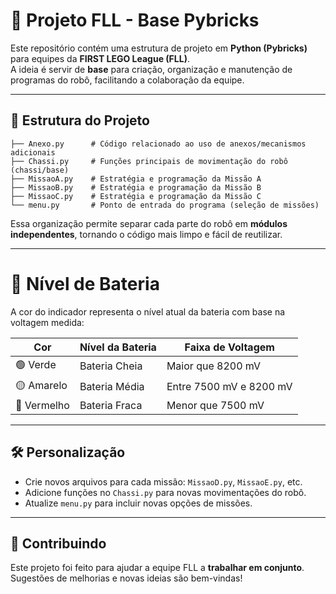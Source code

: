 # 🤖 Projeto FLL - Base Pybricks

Este repositório contém uma estrutura de projeto em **Python (Pybricks)** para equipes da **FIRST LEGO League (FLL)**.  
A ideia é servir de **base** para criação, organização e manutenção de programas do robô, facilitando a colaboração da equipe.

---

## 📂 Estrutura do Projeto

```
├── Anexo.py      # Código relacionado ao uso de anexos/mecanismos adicionais
├── Chassi.py     # Funções principais de movimentação do robô (chassi/base)
├── MissaoA.py    # Estratégia e programação da Missão A
├── MissaoB.py    # Estratégia e programação da Missão B
├── MissaoC.py    # Estratégia e programação da Missão C
└── menu.py       # Ponto de entrada do programa (seleção de missões)
```

Essa organização permite separar cada parte do robô em **módulos independentes**, tornando o código mais limpo e fácil de reutilizar.

---

# 🔋 Nível de Bateria

A cor do indicador representa o nível atual da bateria com base na voltagem medida:

| Cor         | Nível da Bateria | Faixa de Voltagem         |
|-------------|------------------|----------------------------|
| 🟢 Verde    | Bateria Cheia    | Maior que 8200 mV          |
| 🟡 Amarelo  | Bateria Média    | Entre 7500 mV e 8200 mV    |
| 🔴 Vermelho | Bateria Fraca    | Menor que 7500 mV          |

---

## 🛠️ Personalização

- Crie novos arquivos para cada missão: `MissaoD.py`, `MissaoE.py`, etc.  
- Adicione funções no `Chassi.py` para novas movimentações do robô.  
- Atualize `menu.py` para incluir novas opções de missões.

---

## 👥 Contribuindo

Este projeto foi feito para ajudar a equipe FLL a **trabalhar em conjunto**.  
Sugestões de melhorias e novas ideias são bem-vindas!

